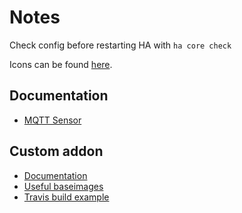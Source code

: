 # Notes

Check config before restarting HA with `ha core check`

Icons can be found [here](https://cdn.materialdesignicons.com/4.5.95/).

## Documentation
* [MQTT Sensor](https://www.home-assistant.io/integrations/sensor.mqtt)

## Custom addon
* [Documentation](https://developers.home-assistant.io/docs/add-ons)
* [Useful baseimages](https://github.com/home-assistant/docker-base)
* [Travis build example](https://github.com/pschmitt/home-assistant-addons)
